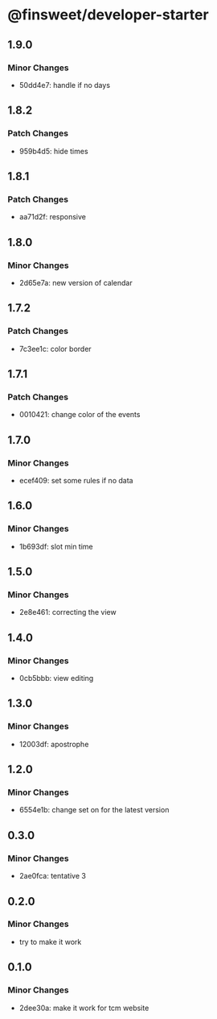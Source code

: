 # @finsweet/developer-starter

## 1.9.0

### Minor Changes

- 50dd4e7: handle if no days

## 1.8.2

### Patch Changes

- 959b4d5: hide times

## 1.8.1

### Patch Changes

- aa71d2f: responsive

## 1.8.0

### Minor Changes

- 2d65e7a: new version of calendar

## 1.7.2

### Patch Changes

- 7c3ee1c: color border

## 1.7.1

### Patch Changes

- 0010421: change color of the events

## 1.7.0

### Minor Changes

- ecef409: set some rules if no data

## 1.6.0

### Minor Changes

- 1b693df: slot min time

## 1.5.0

### Minor Changes

- 2e8e461: correcting the view

## 1.4.0

### Minor Changes

- 0cb5bbb: view editing

## 1.3.0

### Minor Changes

- 12003df: apostrophe

## 1.2.0

### Minor Changes

- 6554e1b: change set on for the latest version

## 0.3.0

### Minor Changes

- 2ae0fca: tentative 3

## 0.2.0

### Minor Changes

- try to make it work

## 0.1.0

### Minor Changes

- 2dee30a: make it work for tcm website
